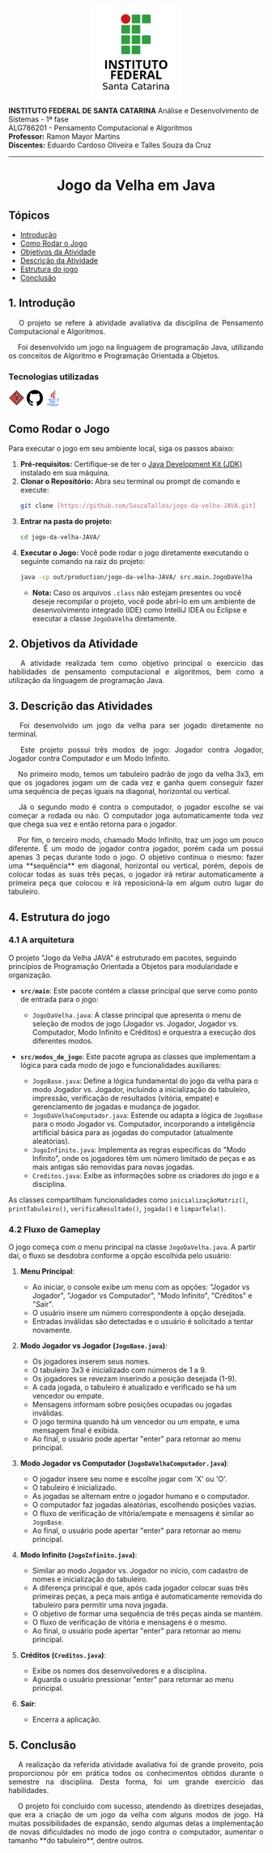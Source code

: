 <p align="center">
<img src="Images/ifsc-logo.png" width="180" height="180">
</p>

**INSTITUTO FEDERAL DE SANTA CATARINA** Análise e Desenvolvimento de Sistemas - 1ª fase  
ALG786201 - Pensamento Computacional e Algoritmos  
**Professor:** Ramon Mayor Martins  
**Discentes:** Eduardo Cardoso Oliveira e Talles Souza da Cruz

---

<h1 align="center">Jogo da Velha em Java</h1>

## Tópicos

- [Introdução](#1-introdução)
- [Como Rodar o Jogo](#como-rodar-o-jogo)
- [Objetivos da Atividade](#2-objetivos-da-atividade)
- [Descrição da Atividade](#3-descrição-das-atividades)
- [Estrutura do jogo](#4-estrutura-do-jogo)
- [Conclusão](#5-conclusão)

## 1. Introdução

<p align="justify"> &emsp; O projeto se refere à atividade avaliativa da disciplina de Pensamento Computacional e Algoritmos.</p>
<p align="justify"> &emsp; Foi desenvolvido um jogo na linguagem de programação Java, utilizando os conceitos de Algoritmo e Programação Orientada a Objetos.</p>

### Tecnologias utilizadas

<p display="inline-block">
<img width="32" src="Images/git.png" alt="GitLogo.png">
<img width="32" src="Images/github(1).png" alt="GitHubLogo.png">
<img width="32" src="Images/java.png" alt="JavaLogo.png">
</p>

## Como Rodar o Jogo

Para executar o jogo em seu ambiente local, siga os passos abaixo:

1.  **Pré-requisitos:** Certifique-se de ter o [Java Development Kit (JDK)](https://www.oracle.com/java/technologies/downloads/) instalado em sua máquina.
2.  **Clonar o Repositório:**
    Abra seu terminal ou prompt de comando e execute:
    ```bash
    git clone [https://github.com/SouzaTalles/jogo-da-velha-JAVA.git]
    ```
3.  **Entrar na pasta do projeto:**
    ```bash
    cd jogo-da-velha-JAVA/
    ```
4.  **Executar o Jogo:**
    Você pode rodar o jogo diretamente executando o seguinte comando na raiz do projeto:
    ```bash
    java -cp out/production/jogo-da-velha-JAVA/ src.main.JogoDaVelha
    ```
    * **Nota:** Caso os arquivos `.class` não estejam presentes ou você deseje recompilar o projeto, você pode abri-lo em um ambiente de desenvolvimento integrado (IDE) como IntelliJ IDEA ou Eclipse e executar a classe `JogoDaVelha` diretamente.

## 2. Objetivos da Atividade

<p align="justify"> &emsp; A atividade realizada tem como objetivo principal o exercício das habilidades de pensamento computacional e algoritmos, bem como a utilização da linguagem de programação Java.</p>

## 3. Descrição das Atividades

<p align="justify"> &emsp; Foi desenvolvido um jogo da velha para ser jogado diretamente no terminal.</p>
<p align="justify"> &emsp; Este projeto possui três modos de jogo: Jogador contra Jogador, Jogador contra Computador e um Modo Infinito.</p>
<p align="justify"> &emsp; No primeiro modo, temos um tabuleiro padrão de jogo da velha 3x3, em que os jogadores jogam um de cada vez e ganha quem conseguir fazer uma sequência de peças iguais na diagonal, horizontal ou vertical.</p>
<p align="justify"> &emsp; Já o segundo modo é contra o computador, o jogador escolhe se vai começar a rodada ou não. O computador joga automaticamente toda vez que chega sua vez e então retorna para o jogador. </p>
<p align="justify"> &emsp; Por fim, o terceiro modo, chamado Modo Infinito, traz um jogo um pouco diferente. É um modo de jogador contra jogador, porém cada um possui apenas 3 peças durante todo o jogo. O objetivo continua o mesmo: fazer uma **sequência** em diagonal, horizontal ou vertical, porém, depois de colocar todas as suas três peças, o jogador irá retirar automaticamente a primeira peça que colocou e irá reposicioná-la em algum outro lugar do tabuleiro. </p>

## 4. Estrutura do jogo

### 4.1 A arquitetura

O projeto "Jogo da Velha JAVA" é estruturado em pacotes, seguindo princípios de Programação Orientada a Objetos para modularidade e organização.

* **`src/main`**: Este pacote contém a classe principal que serve como ponto de entrada para o jogo:
    * `JogoDaVelha.java`: A classe principal que apresenta o menu de seleção de modos de jogo (Jogador vs. Jogador, Jogador vs. Computador, Modo Infinito e Créditos) e orquestra a execução dos diferentes modos.

* **`src/modos_de_jogo`**: Este pacote agrupa as classes que implementam a lógica para cada modo de jogo e funcionalidades auxiliares:
    * `JogoBase.java`: Define a lógica fundamental do jogo da velha para o modo Jogador vs. Jogador, incluindo a inicialização do tabuleiro, impressão, verificação de resultados (vitória, empate) e gerenciamento de jogadas e mudança de jogador.
    * `JogoDaVelhaComputador.java`: Estende ou adapta a lógica de `JogoBase` para o modo Jogador vs. Computador, incorporando a inteligência artificial básica para as jogadas do computador (atualmente aleatórias).
    * `JogoInfinito.java`: Implementa as regras específicas do "Modo Infinito", onde os jogadores têm um número limitado de peças e as mais antigas são removidas para novas jogadas.
    * `Creditos.java`: Exibe as informações sobre os criadores do jogo e a disciplina.

As classes compartilham funcionalidades como `inicializaçãoMatriz()`, `printTabuleiro()`, `verificaResultado()`, `jogada()` e `limparTela()`.

### 4.2 Fluxo de Gameplay

O jogo começa com o menu principal na classe `JogoDaVelha.java`. A partir daí, o fluxo se desdobra conforme a opção escolhida pelo usuário:

1.  **Menu Principal**:
    * Ao iniciar, o console exibe um menu com as opções: "Jogador vs Jogador", "Jogador vs Computador", "Modo Infinito", "Créditos" e "Sair".
    * O usuário insere um número correspondente à opção desejada.
    * Entradas inválidas são detectadas e o usuário é solicitado a tentar novamente.

2.  **Modo Jogador vs Jogador (`JogoBase.java`)**:
    * Os jogadores inserem seus nomes.
    * O tabuleiro 3x3 é inicializado com números de 1 a 9.
    * Os jogadores se revezam inserindo a posição desejada (1-9).
    * A cada jogada, o tabuleiro é atualizado e verificado se há um vencedor ou empate.
    * Mensagens informam sobre posições ocupadas ou jogadas inválidas.
    * O jogo termina quando há um vencedor ou um empate, e uma mensagem final é exibida.
    * Ao final, o usuário pode apertar "enter" para retornar ao menu principal.

3.  **Modo Jogador vs Computador (`JogoDaVelhaComputador.java`)**:
    * O jogador insere seu nome e escolhe jogar com 'X' ou 'O'.
    * O tabuleiro é inicializado.
    * As jogadas se alternam entre o jogador humano e o computador.
    * O computador faz jogadas aleatórias, escolhendo posições vazias.
    * O fluxo de verificação de vitória/empate e mensagens é similar ao `JogoBase`.
    * Ao final, o usuário pode apertar "enter" para retornar ao menu principal.

4.  **Modo Infinito (`JogoInfinito.java`)**:
    * Similar ao modo Jogador vs. Jogador no início, com cadastro de nomes e inicialização do tabuleiro.
    * A diferença principal é que, após cada jogador colocar suas três primeiras peças, a peça mais antiga é automaticamente removida do tabuleiro para permitir uma nova jogada.
    * O objetivo de formar uma sequência de três peças ainda se mantém.
    * O fluxo de verificação de vitória e mensagens é o mesmo.
    * Ao final, o usuário pode apertar "enter" para retornar ao menu principal.

5.  **Créditos (`Creditos.java`)**:
    * Exibe os nomes dos desenvolvedores e a disciplina.
    * Aguarda o usuário pressionar "enter" para retornar ao menu principal.

6.  **Sair**:
    * Encerra a aplicação.

## 5. Conclusão

<p align="justify"> &emsp; A realização da referida atividade avaliativa foi de grande proveito, pois proporcionou pôr em prática todos os conhecimentos obtidos durante o semestre na disciplina. Desta forma, foi um grande exercício das habilidades.</p>
<p align="justify"> &emsp; O projeto foi concluído com sucesso, atendendo às diretrizes desejadas, que era a criação de um jogo da velha com alguns modos de jogo. Há muitas possibilidades de expansão, sendo algumas delas a implementação de novas dificuldades no modo de jogo contra o computador, aumentar o tamanho **do tabuleiro**, dentre outros.</p>

